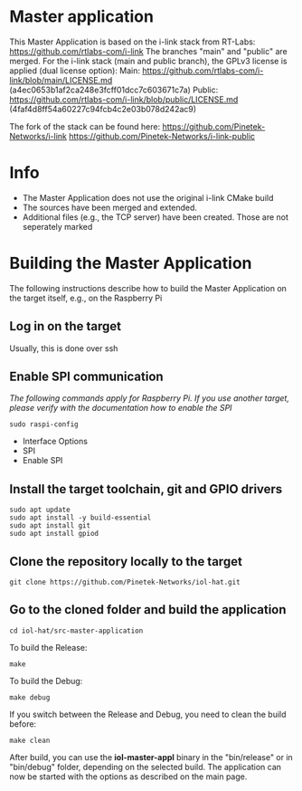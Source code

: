 # Master application
This Master Application is based on the i-link stack from RT-Labs: https://github.com/rtlabs-com/i-link
The branches "main" and "public" are merged. 
For the i-link stack (main and public branch), the GPLv3 license is applied (dual license option):
Main: https://github.com/rtlabs-com/i-link/blob/main/LICENSE.md (a4ec0653b1af2ca248e3fcff01dcc7c603671c7a)
Public: https://github.com/rtlabs-com/i-link/blob/public/LICENSE.md (4faf4d8ff54a60227c94fcb4c2e03b078d242ac9)

The fork of the stack can be found here: 
https://github.com/Pinetek-Networks/i-link
https://github.com/Pinetek-Networks/i-link-public

# Info
- The Master Application does not use the original i-link CMake build
- The sources have been merged and extended.
- Additional files (e.g., the TCP server) have been created. Those are not seperately marked

# Building the Master Application 
The following instructions describe how to build the Master Application on the target itself, e.g., on the Raspberry Pi

## Log in on the target
Usually, this is done over ssh

## Enable SPI communication
_The following commands apply for Raspberry Pi. If you use another target, please verify with the documentation how to enable the SPI_

```
sudo raspi-config
```
+ Interface Options
+ SPI
+ Enable SPI

## Install the target toolchain, git and GPIO drivers
```
sudo apt update
sudo apt install -y build-essential
sudo apt install git
sudo apt install gpiod	
```

## Clone the repository locally to the target
```
git clone https://github.com/Pinetek-Networks/iol-hat.git
```

## Go to the cloned folder and build the application
```
cd iol-hat/src-master-application
```
To build the Release:
```
make
```

To build the Debug:
```
make debug
```

If you switch between the Release and Debug, you need to clean the build before:
```
make clean
```

After build, you can use the **iol-master-appl** binary in the "bin/release" or in "bin/debug" folder, depending on the selected build. The application can now be started with the options as described on the main page.
